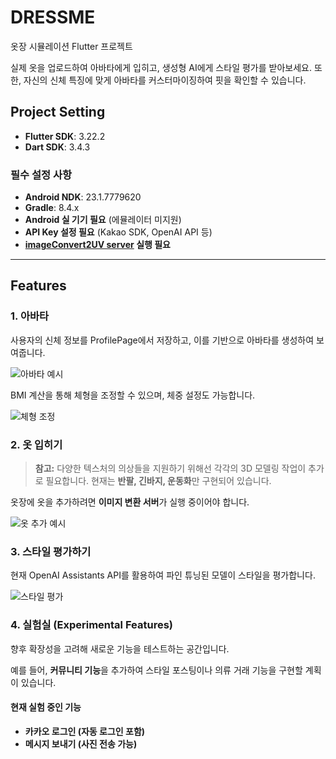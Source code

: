 # DRESSME

옷장 시뮬레이션 Flutter 프로젝트

실제 옷을 업로드하여 아바타에게 입히고, 생성형 AI에게 스타일 평가를 받아보세요. 또한, 자신의 신체 특징에 맞게 아바타를 커스터마이징하여 핏을 확인할 수 있습니다.

## Project Setting

- **Flutter SDK**: 3.22.2
- **Dart SDK**: 3.4.3

### 필수 설정 사항
- **Android NDK**: 23.1.7779620
- **Gradle**: 8.4.x
- **Android 실 기기 필요** (에뮬레이터 미지원)
- **API Key 설정 필요** (Kakao SDK, OpenAI API 등)
- **[imageConvert2UV server](https://github.com/mousepotato03/image_conversion_server) 실행 필요**

---

## Features

### 1. 아바타

사용자의 신체 정보를 ProfilePage에서 저장하고, 이를 기반으로 아바타를 생성하여 보여줍니다.

![아바타 예시](https://github.com/user-attachments/assets/bdea653f-766f-4960-bb24-8ee8fdb3d3c6)

BMI 계산을 통해 체형을 조정할 수 있으며, 체중 설정도 가능합니다.

![체형 조정](https://github.com/user-attachments/assets/8f64f898-21b7-4c6b-9bb2-65bd09992523)

### 2. 옷 입히기

> **참고:** 다양한 텍스처의 의상들을 지원하기 위해선 각각의 3D 모델링 작업이 추가로 필요합니다. 현재는 **반팔, 긴바지, 운동화**만 구현되어 있습니다.

옷장에 옷을 추가하려면 **이미지 변환 서버**가 실행 중이어야 합니다.

![옷 추가 예시](https://github.com/user-attachments/assets/b27d6c02-28c2-4f3e-8837-a9b985119906)

### 3. 스타일 평가하기

현재 OpenAI Assistants API를 활용하여 파인 튜닝된 모델이 스타일을 평가합니다.

![스타일 평가](https://github.com/user-attachments/assets/fefcc098-9cd6-4c0e-be36-685b74483b05)

### 4. 실험실 (Experimental Features)

향후 확장성을 고려해 새로운 기능을 테스트하는 공간입니다.

예를 들어, **커뮤니티 기능**을 추가하여 스타일 포스팅이나 의류 거래 기능을 구현할 계획이 있습니다.

#### 현재 실험 중인 기능
- **카카오 로그인 (자동 로그인 포함)**
- **메시지 보내기 (사진 전송 가능)**

